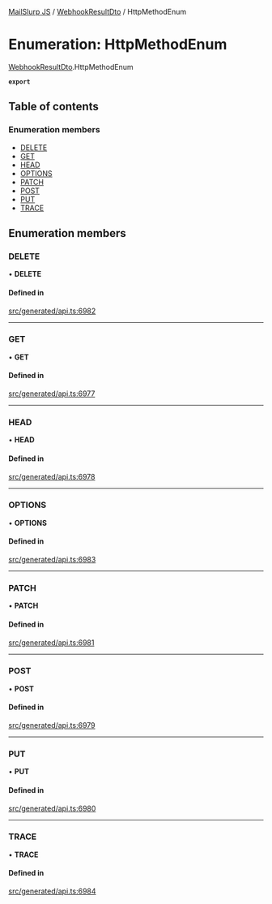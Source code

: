 [MailSlurp JS](../README.md) / [WebhookResultDto](../modules/WebhookResultDto.md) / HttpMethodEnum

# Enumeration: HttpMethodEnum

[WebhookResultDto](../modules/WebhookResultDto.md).HttpMethodEnum

**`export`**

## Table of contents

### Enumeration members

- [DELETE](WebhookResultDto.HttpMethodEnum.md#delete)
- [GET](WebhookResultDto.HttpMethodEnum.md#get)
- [HEAD](WebhookResultDto.HttpMethodEnum.md#head)
- [OPTIONS](WebhookResultDto.HttpMethodEnum.md#options)
- [PATCH](WebhookResultDto.HttpMethodEnum.md#patch)
- [POST](WebhookResultDto.HttpMethodEnum.md#post)
- [PUT](WebhookResultDto.HttpMethodEnum.md#put)
- [TRACE](WebhookResultDto.HttpMethodEnum.md#trace)

## Enumeration members

### DELETE

• **DELETE**

#### Defined in

[src/generated/api.ts:6982](https://github.com/mailslurp/mailslurp-client/blob/8c02983/src/generated/api.ts#L6982)

___

### GET

• **GET**

#### Defined in

[src/generated/api.ts:6977](https://github.com/mailslurp/mailslurp-client/blob/8c02983/src/generated/api.ts#L6977)

___

### HEAD

• **HEAD**

#### Defined in

[src/generated/api.ts:6978](https://github.com/mailslurp/mailslurp-client/blob/8c02983/src/generated/api.ts#L6978)

___

### OPTIONS

• **OPTIONS**

#### Defined in

[src/generated/api.ts:6983](https://github.com/mailslurp/mailslurp-client/blob/8c02983/src/generated/api.ts#L6983)

___

### PATCH

• **PATCH**

#### Defined in

[src/generated/api.ts:6981](https://github.com/mailslurp/mailslurp-client/blob/8c02983/src/generated/api.ts#L6981)

___

### POST

• **POST**

#### Defined in

[src/generated/api.ts:6979](https://github.com/mailslurp/mailslurp-client/blob/8c02983/src/generated/api.ts#L6979)

___

### PUT

• **PUT**

#### Defined in

[src/generated/api.ts:6980](https://github.com/mailslurp/mailslurp-client/blob/8c02983/src/generated/api.ts#L6980)

___

### TRACE

• **TRACE**

#### Defined in

[src/generated/api.ts:6984](https://github.com/mailslurp/mailslurp-client/blob/8c02983/src/generated/api.ts#L6984)
